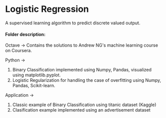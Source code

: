 # Logistic Regression

A supervised learning algorithm to predict discrete valued output.  
  
#### Folder description:  

Octave -> Contains the solutions to Andrew NG's machine learning course on Coursera.  

Python ->   
1. Binary Classification implemented using Numpy, Pandas, visualized using matplotlib.pyplot.  
2. Logistic Regularization for handling the case of overfitting using Numpy, Pandas, Scikit-learn.  

Application -> 
1. Classic example of Binary Classification using titanic dataset (Kaggle)
2. Clasification example implemented using an advertisement dataset  

